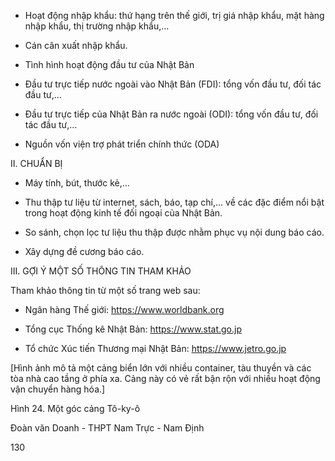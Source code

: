 + Hoạt động nhập khẩu: thứ hạng trên thế giới, trị giá nhập khẩu, mặt hàng nhập khẩu, thị trường nhập khẩu,...

+ Cán cân xuất nhập khẩu.

- Tình hình hoạt động đầu tư của Nhật Bản

+ Đầu tư trực tiếp nước ngoài vào Nhật Bản (FDI): tổng vốn đầu tư, đối tác đầu tư,...

+ Đầu tư trực tiếp của Nhật Bản ra nước ngoài (ODI): tổng vốn đầu tư, đối tác đầu tư,...

+ Nguồn vốn viện trợ phát triển chính thức (ODA)

II. CHUẨN BỊ

- Máy tính, bút, thước kẻ,...

- Thu thập tư liệu từ internet, sách, báo, tạp chí,... về các đặc điểm nổi bật trong hoạt động kinh tế đối ngoại của Nhật Bản.

- So sánh, chọn lọc tư liệu thu thập được nhằm phục vụ nội dung báo cáo.

- Xây dựng đề cương báo cáo.

III. GỢI Ý MỘT SỐ THÔNG TIN THAM KHẢO

Tham khảo thông tin từ một số trang web sau:

- Ngân hàng Thế giới: https://www.worldbank.org

- Tổng cục Thống kê Nhật Bản: https://www.stat.go.jp

- Tổ chức Xúc tiến Thương mại Nhật Bản: https://www.jetro.go.jp

[Hình ảnh mô tả một cảng biển lớn với nhiều container, tàu thuyền và các tòa nhà cao tầng ở phía xa. Cảng này có vẻ rất bận rộn với nhiều hoạt động vận chuyển hàng hóa.]

Hình 24. Một góc cảng Tô-ky-ô

Đoàn văn Doanh - THPT Nam Trực - Nam Định

130